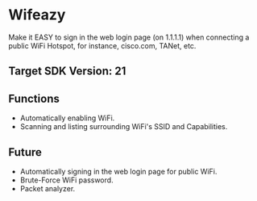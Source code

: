 # Wifeazy
Make it EASY to sign in the web login page (on 1.1.1.1) when connecting a public WiFi Hotspot, for instance, cisco.com, TANet, etc.
## Target SDK Version: 21
## Functions
- Automatically enabling WiFi.
- Scanning and listing surrounding WiFi's SSID and Capabilities.
## Future
- Automatically signing in the web login page for public WiFi.
- Brute-Force WiFi password.
- Packet analyzer.
